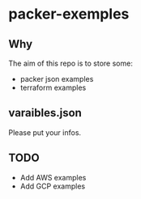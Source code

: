 # packer-exemples

## Why
The aim of this repo is to store some:
 * packer json examples
 * terraform examples

## varaibles.json
Please put your infos.

## TODO
 * Add AWS examples
 * Add GCP examples